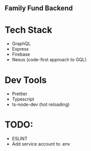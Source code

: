 ## Family Fund Backend

# Tech Stack

- GraphQL
- Express
- Firebase
- Nexus (code-first approach to GQL)

# Dev Tools

- Prettier
- Typescript
- ts-node-dev (hot reloading)

# TODO:

- ESLINT
- Add service account to .env
